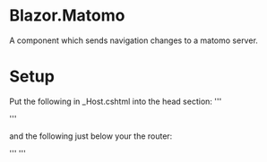 # Blazor.Matomo
A component which sends navigation changes to a matomo server.

# Setup

Put the following in _Host.cshtml into the head section:
'''
  <script src="_content/Blazor.Matomo/JsInterop.js"></script>
'''

and the following just below your the router:

'''
 <environment exclude="Development">
        <MatomoAnalytics ApiUrl="https://cmoissl.de/mat/" SiteId="3"></MatomoAnalytics>
    </environment>
'''    

